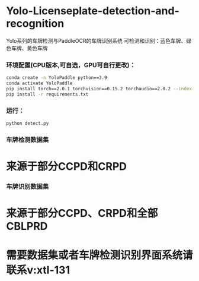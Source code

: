 # Yolo-Licenseplate-detection-and-recognition
Yolo系列的车牌检测与PaddleOCR的车牌识别系统
可检测和识别：蓝色车牌、绿色车牌、黄色车牌
### 环境配置(CPU版本,可自选，GPU可自行更改)：
```bash
conda create -n YoloPaddle python==3.9
conda activate YoloPaddle 
pip install torch==2.0.1 torchvision==0.15.2 torchaudio==2.0.2 --index-url https://download.pytorch.org/whl/cpu
pip install -r requirements.txt
```

### 运行：
```bash
python detect.py
```
### 车牌检测数据集
# 来源于部分CCPD和CRPD
### 车牌识别数据集
# 来源于部分CCPD、CRPD和全部CBLPRD
# 需要数据集或者车牌检测识别界面系统请联系v:xtl-131
